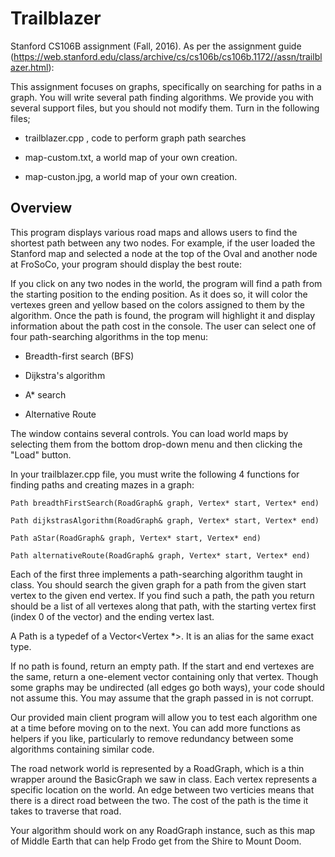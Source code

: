 # Trailblazer

Stanford CS106B assignment (Fall, 2016). As per the assignment guide (https://web.stanford.edu/class/archive/cs/cs106b/cs106b.1172//assn/trailblazer.html):

This assignment focuses on graphs, specifically on searching for paths in a graph. You will write several path finding algorithms.
We provide you with several support files, but you should not modify them. Turn in the following files;

- trailblazer.cpp , code to perform graph path searches

- map-custom.txt, a world map of your own creation.

- map-custon.jpg, a world map of your own creation.


## Overview
This program displays various road maps and allows users to find the shortest path between any two nodes. For example, if the user loaded the Stanford map and selected a node at the top of the Oval and another node at FroSoCo, your program should display the best route:

If you click on any two nodes in the world, the program will find a path from the starting position to the ending position. As it does so, it will color the vertexes green and yellow based on the colors assigned to them by the algorithm. Once the path is found, the program will highlight it and display information about the path cost in the console. The user can select one of four path-searching algorithms in the top menu:

- Breadth-first search (BFS)

- Dijkstra's algorithm

- A* search

- Alternative Route

The window contains several controls. You can load world maps by selecting them from the bottom drop-down menu and then clicking the "Load" button.

In your trailblazer.cpp file, you must write the following 4 functions for finding paths and creating mazes in a graph:

`Path breadthFirstSearch(RoadGraph& graph, Vertex* start, Vertex* end)`

`Path dijkstrasAlgorithm(RoadGraph& graph, Vertex* start, Vertex* end)`

`Path aStar(RoadGraph& graph, Vertex* start, Vertex* end)`

`Path alternativeRoute(RoadGraph& graph, Vertex* start, Vertex* end)`

Each of the first three implements a path-searching algorithm taught in class. You should search the given graph for a path from the given start vertex to the given end vertex. If you find such a path, the path you return should be a list of all vertexes along that path, with the starting vertex first (index 0 of the vector) and the ending vertex last.

A Path is a typedef of a Vector<Vertex *>. It is an alias for the same exact type.

If no path is found, return an empty path. If the start and end vertexes are the same, return a one-element vector containing only that vertex. Though some graphs may be undirected (all edges go both ways), your code should not assume this. You may assume that the graph passed in is not corrupt.

Our provided main client program will allow you to test each algorithm one at a time before moving on to the next. You can add more functions as helpers if you like, particularly to remove redundancy between some algorithms containing similar code.

The road network world is represented by a RoadGraph, which is a thin wrapper around the BasicGraph we saw in class. Each vertex represents a specific location on the world. An edge between two verticies means that there is a direct road between the two. The cost of the path is the time it takes to traverse that road.

Your algorithm should work on any RoadGraph instance, such as this map of Middle Earth that can help Frodo get from the Shire to Mount Doom.




